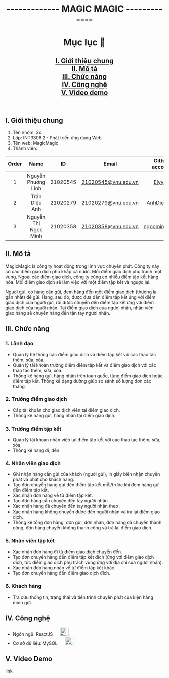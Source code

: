 <h1 align="center">------------- MAGIC MAGIC -------------</h1>

<h1 align="center">Mục lục 📖</h1>

<h2 align="center">
  <a href="#introduction">I. Giới thiệu chung</a>
  <br />
  <a href="#about">II. Mô tả</a>
  <br />
  <a href="#function">III. Chức năng</a>
  <br />
  <a href="#technique">IV. Công nghệ</a>
  <br />
  <a href="#demo">V. Video demo</a>
  <br />
</h2>
<br />

## I. Giới thiệu chung <a name="introduction"></a>
1. Tên nhóm: 3x
2. Lớp: INT3306 2 - Phát triển ứng dụng Web
3. Tên web: MagicMagic
4. Thành viên:

| Order |        Name          |    ID    |        Email        |                 Github account                  |
| :---: |:--------------------:|:--------:|:-------------------:|:-----------------------------------------------:|
|   1   |  Nguyễn Phương Linh  | 21020545 | 21020545@vnu.edu.vn |       [Elyy27](https://github.com/Elyy27)       |
|   2   |    Trần Diệu Anh     | 21020279 | 21020279@vnu.edu.vn |  [AnhDieuTran](https://github.com/AnhDieuTran)  |
|   3   | Nguyễn Thị Ngọc Minh | 21020358 | 21020358@vnu.edu.vn | [ngocminh1605](https://github.com/ngocminh1605) |


## II. Mô tả <a name="about"></a>
MagicMagic là công ty hoạt động trong lĩnh vực chuyển phát. Công ty này có các điểm giao dịch phủ khắp cả nước. Mỗi điểm giao dịch phụ trách một vùng. Ngoài các điểm giao dịch, công ty cũng có nhiều điểm tập kết hàng hóa. Mỗi điểm giao dịch sẽ làm việc với một điểm tập kết và ngược lại.

Người gửi, có hàng cần gửi, đem hàng đến một điểm giao dịch (thường là gần nhất) để gửi. Hàng, sau đó, được đưa đến điểm tập kết ứng với điểm giao dịch của người gửi, rồi được chuyển đến điểm 
tập kết ứng với điểm giao dịch của người nhận. Tại điểm giao dịch của người nhận, nhân viên giao hàng sẽ chuyển hàng đến tận tay người nhận.

## III. Chức năng <a name="function"></a>
### 1. Lãnh đạo
- Quản lý hệ thống các điểm giao dịch và điểm tập kết với các thao tác thêm, sửa, xóa.
- Quản lý tài khoản trưởng điểm điểm tập kết và điểm giao dịch với các thao tác thêm, sửa, xóa. 
- Thống kê hàng gửi, hàng nhận trên toàn quốc, từng điểm giao dịch hoặc điểm tập kết. Thống kế dạng đường giúp so sánh số lượng đơn các tháng

### 2. Trưởng điểm giao dịch
- Cấp tài khoản cho giao dịch viên tại điểm giao dịch.
- Thống kê hàng gửi, hàng nhận tại điểm giao dịch.

### 3. Trưởng điểm tập kết
- Quản lý tài khoản nhân viên tại điểm tập kết với các thao tác thêm, sửa, xóa.
- Thống kê hàng đi, đến.

### 4. Nhân viên giao dịch
- Ghi nhận hàng cần gửi của khách (người gửi), in giấy biên nhận chuyển phát và phát cho khách hàng.
- Tạo đơn chuyển hàng gửi đến điểm tập kết mỗi/trước khi đem hàng gửi đến điểm tập kết.
- Xác nhận đơn hàng về từ điểm tập kết.
- Tạo đơn hàng cần chuyển đến tay người nhận.
- Xác nhận hàng đã chuyển đến tay người nhận theo .
- Xác nhận hàng không chuyển được đến người nhận và trả lại điểm giao dịch.
- Thống kê tổng đơn hàng, đơn gửi, đơn nhận, đơn hàng đã chuyển thành công, đơn hàng chuyển không thành công và trả lại điểm giao dịch.

### 5. Nhân viên tập kết
- Xác nhận đơn hàng đi từ điểm giao dịch chuyển đến.
- Tạo đơn chuyển hàng đến điểm tập kết đích (ứng với điểm giao dịch đích, tức điểm giao dịch phụ trách vùng ứng với địa chỉ của người nhận).
- Xác nhận đơn hàng nhận về từ điểm tập kết khác.
- Tạo đơn chuyển hàng đến điểm giao dịch đích.

### 6. Khách hàng
- Tra cứu thông tin, trạng thái và tiến trình chuyển phát của kiện hàng mình gửi.

## IV. Công nghệ <a name="technique"></a>
- Ngôn ngữ: ReactJS <img alt="React" width="26px" src="https://cdn.jsdelivr.net/gh/devicons/devicon/icons/react/react-original.svg" style="margin-left:20px;"/>
- Cơ sở dữ liệu: MySQL <img alt="SQL" width="26px" src="https://img.icons8.com/external-wanicon-flat-wanicon/48/external-sql-server-big-data-wanicon-flat-wanicon.png" style="margin-left:20px;" />

## V. Video Demo <a name="demo"></a>
link
